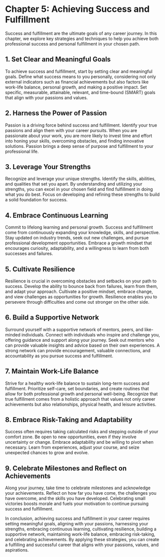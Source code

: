 Chapter 5: Achieving Success and Fulfillment
============================================

Success and fulfillment are the ultimate goals of any career journey. In this chapter, we explore key strategies and techniques to help you achieve both professional success and personal fulfillment in your chosen path.

**1. Set Clear and Meaningful Goals**
-------------------------------------

To achieve success and fulfillment, start by setting clear and meaningful goals. Define what success means to you personally, considering not only external indicators such as financial achievements but also factors like work-life balance, personal growth, and making a positive impact. Set specific, measurable, attainable, relevant, and time-bound (SMART) goals that align with your passions and values.

**2. Harness the Power of Passion**
-----------------------------------

Passion is a driving force behind success and fulfillment. Identify your true passions and align them with your career pursuits. When you are passionate about your work, you are more likely to invest time and effort into honing your skills, overcoming obstacles, and finding innovative solutions. Passion brings a deep sense of purpose and fulfillment to your professional life.

**3. Leverage Your Strengths**
------------------------------

Recognize and leverage your unique strengths. Identify the skills, abilities, and qualities that set you apart. By understanding and utilizing your strengths, you can excel in your chosen field and find fulfillment in doing what you do best. Focus on developing and refining these strengths to build a solid foundation for success.

**4. Embrace Continuous Learning**
----------------------------------

Commit to lifelong learning and personal growth. Success and fulfillment come from continuously expanding your knowledge, skills, and perspective. Stay updated on industry trends, seek out new challenges, and pursue professional development opportunities. Embrace a growth mindset that encourages curiosity, adaptability, and a willingness to learn from both successes and failures.

**5. Cultivate Resilience**
---------------------------

Resilience is crucial in overcoming obstacles and setbacks on your path to success. Develop the ability to bounce back from failures, learn from them, and adapt your approach. Cultivate a positive mindset, embrace change, and view challenges as opportunities for growth. Resilience enables you to persevere through difficulties and come out stronger on the other side.

**6. Build a Supportive Network**
---------------------------------

Surround yourself with a supportive network of mentors, peers, and like-minded individuals. Connect with individuals who inspire and challenge you, offering guidance and support along your journey. Seek out mentors who can provide valuable insights and advice based on their own experiences. A strong network can provide encouragement, valuable connections, and accountability as you pursue success and fulfillment.

**7. Maintain Work-Life Balance**
---------------------------------

Strive for a healthy work-life balance to sustain long-term success and fulfillment. Prioritize self-care, set boundaries, and create routines that allow for both professional growth and personal well-being. Recognize that true fulfillment comes from a holistic approach that values not only career achievements but also relationships, physical health, and leisure activities.

**8. Embrace Risk-Taking and Adaptability**
-------------------------------------------

Success often requires taking calculated risks and stepping outside of your comfort zone. Be open to new opportunities, even if they involve uncertainty or change. Embrace adaptability and be willing to pivot when necessary. Learn from experiences, adjust your course, and seize unexpected chances to grow and evolve.

**9. Celebrate Milestones and Reflect on Achievements**
-------------------------------------------------------

Along your journey, take time to celebrate milestones and acknowledge your achievements. Reflect on how far you have come, the challenges you have overcome, and the skills you have developed. Celebrating small victories boosts morale and fuels your motivation to continue pursuing success and fulfillment.

In conclusion, achieving success and fulfillment in your career requires setting meaningful goals, aligning with your passions, harnessing your strengths, embracing continuous learning, cultivating resilience, building a supportive network, maintaining work-life balance, embracing risk-taking, and celebrating achievements. By applying these strategies, you can create a fulfilling and successful career that aligns with your passions, values, and aspirations.
